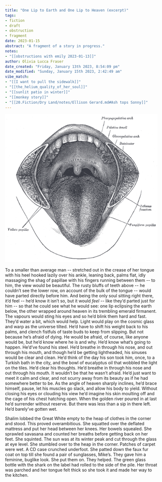 ```yaml
---
title: "One Lip to Earth and One Lip to Heaven (excerpt)"
tags: 
- fiction
- draft
- obstruction
- fragment
date: 2023-01-15
abstract: "A fragment of a story in progress."
notes:
- "[[obstructions with emily 2023-01-13]]"
author: Olivia Lucca Fraser
date_created: "Friday, January 13th 2023, 8:54:09 pm"
date_modified: "Sunday, January 15th 2023, 2:42:49 am"
vibe_match:
- "[[I want to pull the sidewalk]]"
- "[[the_helium_quality_of_her_soul]]"
- "[[sunlit patio in winter]]"
- "[[monkey story]]"
- "[[20.Fiction/Dry Land/notes/Ellison Gerard.md#Ash tops Sonny]]"
---
```


![mouth](../img/the%20mouth%20cavity%20--%20the%20cheeks%20have%20been%20slit%20transversely%20and%20the%20tongue%20pulled%20forward.png)

To a smaller than average man -- stretched out in the crease of her tongue with his heel hooked lazily over his ankle, leaning back, palms flat, idly massaging the shag of papillae with his fingers running between them -- to him, the view would be beautiful. The rusty bluffs of teeth above -- he couldn’t see the lower row, on account of the bulk of the tongue -- would have parted directly before him. And being the only soul sitting right there, it’d feel -- he’d know it isn’t so, but it would *feel* -- like they’d parted just for him -- so that he could see what he would see: one lip eclipsing the earth below, the other wrapped around heaven in its trembling emerald firmanent. The vapours would sting his eyes and so he’d blink them hard and fast. They’d water a bit, which would help. Light would play on the cosmic glass and warp as the universe tilted. He’d have to shift his weight back to his palms, and clench fistfuls of taste buds to keep from slipping. But not because he’s afraid of dying. He would be afraid, of course, like anyone would be, but he’d know where he is and why. He’d know what’s going to happen. He’d’ve found his steel. He’d breathe in through his nose, and out through his mouth, and though he’d be getting lightheaded, his sinuses would be clear and clean. He’d think of the day his son took him, once, to a Turkish bath in the city, and the bowl of eucalyptus oil that wobbled the light on the tiles. He’d clear his thoughts. He’d breathe in through his nose and out through his mouth. It wouldn’t be that he wasn’t afraid. He’d just want to meet it calm and clear, and not scurry away from its beauty as if he had somewhere better to be. As the angle of heaven sharply inclines, he’d brace himself, pause, let his muscles go slack, and allow his body to yield. Without closing his eyes or clouding his view he’d imagine his skin moulting off and the cage of his chest hatching open. When the golden river poured in at last he’d surrender without reserve. But there was less than a sip in there left. He’d barely’ve gotten wet.

Shalim lobbed the Great White empty to the heap of clothes in the corner and stood. This proved overambitious. She squatted over the deflated mattress and put her head between her knees. Her bowels squealed. She sprawled savasana and counted her breaths before getting back on her feet. She squinted. The sun was at its winter peak and cut through the glass at eye level. She stumbled over to the heap in the corner. Patches of carpet were wet. A CD case crunched underfoot. She patted down the faux fur coat on top till she found a pair of sunglasses, Mike’s. They gave him a feminine, buglike look. She put them on. They helped. The green glass bottle with the shark on the label had rolled to the side of the pile. Her throat was parched and her tongue felt thick so she took it and made her way to the kitchen.

<!-- I think it would be interesting if the smaller than average man envisioned turns out to resemble her father, whose funeral she needs to get to today, hungover -->
